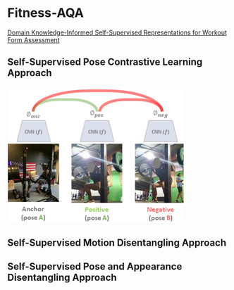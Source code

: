 # Fitness-AQA
[Domain Knowledge-Informed Self-Supervised Representations for Workout Form Assessment](https://arxiv.org/abs/2202.14019)

## Self-Supervised Pose Contrastive Learning Approach
<p align="left"> <img src="imgs/pose_contrastive_framework_2.png?raw=true" alt="cvcspc" width="400"/> </p>


## Self-Supervised Motion Disentangling Approach



## Self-Supervised Pose and Appearance Disentangling Approach
